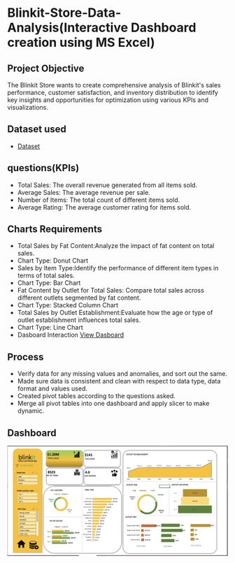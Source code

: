 # Blinkit-Store-Data-Analysis(Interactive Dashboard creation using MS Excel)

## Project Objective 

The Blinkit Store wants to create comprehensive analysis of Blinkit's sales performance, customer satisfaction, and inventory distribution to identify key insights and opportunities for optimization using various KPIs and visualizations.

## Dataset used
- <a href="https://github.com/ramyakothapally-spec/Data-Analysis-Dashboard/blob/main/blinkit%20grocery%20data.xlsx">Dataset</a>

## questions(KPIs)
- Total Sales: The overall revenue generated from all items sold.
- Average Sales: The average revenue per sale.
- Number of Items: The total count of different items sold.
- Average Rating: The average customer rating for items sold.
## Charts Requirements
- Total Sales by Fat Content:Analyze the impact of fat content on total sales.
- Chart Type: Donut Chart
- Sales by Item Type:Identify the performance of different item types in terms of total sales.
- Chart Type: Bar Chart
- Fat Content by Outlet for Total Sales: Compare total sales across different outlets segmented by fat content.
- Chart Type: Stacked Column Chart
- Total Sales by Outlet Establishment:Evaluate how the age or type of outlet establishment influences total sales.
- Chart Type: Line Chart
- Dasboard Interaction <a href="https://github.com/ramyakothapally-spec/Data-Analysis-Dashboard/blob/main/blinkit%20dashboard%20image.jpg">View Dasboard</a>

## Process
- Verify data for any missing values and anomalies, and sort out the same.
- Made sure data is consistent and clean with respect to data type, data format and values used.
- Created pivot tables according to the questions asked.
- Merge all pivot tables into one dashboard and apply slicer to make dynamic.

## Dashboard
![Screenshot](https://github.com/ramyakothapally-spec/Data-Analysis-Dashboard/blob/main/blinkit%20dashboard%20image.jpg)
